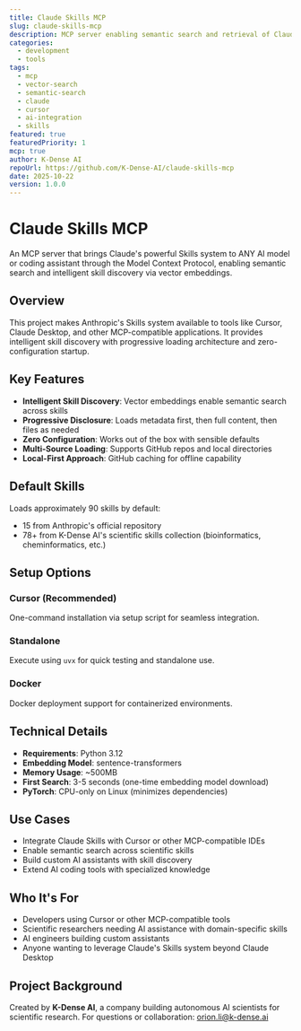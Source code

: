 ```yaml
---
title: Claude Skills MCP
slug: claude-skills-mcp
description: MCP server enabling semantic search and retrieval of Claude Agent Skills using vector embeddings, bringing Anthropic's Skills system to any MCP-compatible AI tool.
categories:
  - development
  - tools
tags:
  - mcp
  - vector-search
  - semantic-search
  - claude
  - cursor
  - ai-integration
  - skills
featured: true
featuredPriority: 1
mcp: true
author: K-Dense AI
repoUrl: https://github.com/K-Dense-AI/claude-skills-mcp
date: 2025-10-22
version: 1.0.0
---
```


# Claude Skills MCP

An MCP server that brings Claude's powerful Skills system to ANY AI model or coding assistant through the Model Context Protocol, enabling semantic search and intelligent skill discovery via vector embeddings.

## Overview

This project makes Anthropic's Skills system available to tools like Cursor, Claude Desktop, and other MCP-compatible applications. It provides intelligent skill discovery with progressive loading architecture and zero-configuration startup.

## Key Features

- **Intelligent Skill Discovery**: Vector embeddings enable semantic search across skills
- **Progressive Disclosure**: Loads metadata first, then full content, then files as needed
- **Zero Configuration**: Works out of the box with sensible defaults
- **Multi-Source Loading**: Supports GitHub repos and local directories
- **Local-First Approach**: GitHub caching for offline capability

## Default Skills

Loads approximately 90 skills by default:
- 15 from Anthropic's official repository
- 78+ from K-Dense AI's scientific skills collection (bioinformatics, cheminformatics, etc.)

## Setup Options

### Cursor (Recommended)
One-command installation via setup script for seamless integration.

### Standalone
Execute using `uvx` for quick testing and standalone use.

### Docker
Docker deployment support for containerized environments.

## Technical Details

- **Requirements**: Python 3.12
- **Embedding Model**: sentence-transformers
- **Memory Usage**: ~500MB
- **First Search**: 3-5 seconds (one-time embedding model download)
- **PyTorch**: CPU-only on Linux (minimizes dependencies)

## Use Cases

- Integrate Claude Skills with Cursor or other MCP-compatible IDEs
- Enable semantic search across scientific skills
- Build custom AI assistants with skill discovery
- Extend AI coding tools with specialized knowledge

## Who It's For

- Developers using Cursor or other MCP-compatible tools
- Scientific researchers needing AI assistance with domain-specific skills
- AI engineers building custom assistants
- Anyone wanting to leverage Claude's Skills system beyond Claude Desktop

## Project Background

Created by **K-Dense AI**, a company building autonomous AI scientists for scientific research. For questions or collaboration: orion.li@k-dense.ai

